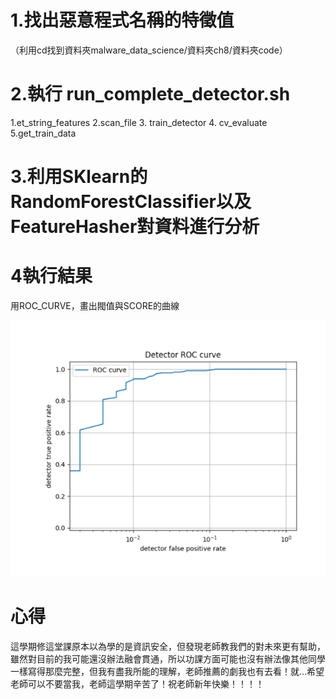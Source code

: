 # 1.找出惡意程式名稱的特徵值
（利用cd找到資料夾malware_data_science/資料夾ch8/資料夾code）
# 2.執行 run_complete_detector.sh

1.et_string_features
2.scan_file
3.	train_detector
4.	cv_evaluate
5.get_train_data

# 3.利用SKlearn的RandomForestClassifier以及FeatureHasher對資料進行分析

# 4執行結果
用ROC_CURVE，畫出閥值與SCORE的曲線

![image](https://github.com/107ab0712/Final-HW-1/blob/main/image.png)


# 心得
這學期修這堂課原本以為學的是資訊安全，但發現老師教我們的對未來更有幫助，雖然對目前的我可能還沒辦法融會貫通，所以功課方面可能也沒有辦法像其他同學一樣寫得那麼完整，但我有盡我所能的理解，老師推薦的劇我也有去看！就…希望老師可以不要當我，老師這學期辛苦了！祝老師新年快樂！！！！
